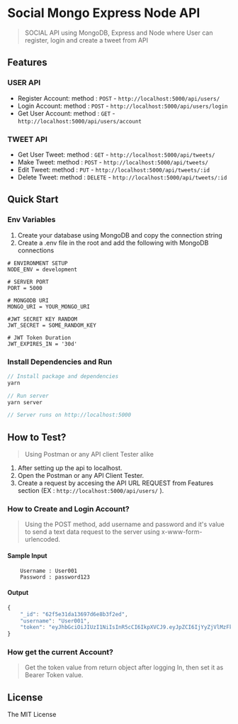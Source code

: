# Social Mongo Express Node API

> SOCIAL API using MongoDB, Express and Node where User can register, login and create a tweet from API

## Features

### USER API
- Register Account:  method : `POST` - `http://localhost:5000/api/users/`
- Login Account: method : `POST` - `http://localhost:5000/api/users/login`
- Get User Account: method : `GET` - `http://localhost:5000/api/users/account`

### TWEET API
- Get User Tweet: method : `GET` - `http://localhost:5000/api/tweets/`
- Make Tweet: method : `POST` - `http://localhost:5000/api/tweets/`
- Edit Tweet: method : `PUT` - `http://localhost:5000/api/tweets/:id`
- Delete Tweet: method : `DELETE` - `http://localhost:5000/api/tweets/:id`

## Quick Start
### Env Variables

1. Create your database using MongoDB and copy the connection string 
2. Create a .env file in the root and add the following with MongoDB connections

```
# ENVIRONMENT SETUP
NODE_ENV = development

# SERVER PORT
PORT = 5000

# MONGODB URI 
MONGO_URI = YOUR_MONGO_URI

#JWT SECRET KEY RANDOM
JWT_SECRET = SOME_RANDOM_KEY

# JWT Token Duration
JWT_EXPIRES_IN = '30d'
```

### Install Dependencies and Run

```javascript
// Install package and dependencies 
yarn

// Run server
yarn server

// Server runs on http://localhost:5000
```

## How to Test?
> Using Postman or any API client Tester alike 

1. After setting up the api to localhost. 
2. Open the Postman or any API Client Tester.
3. Create a request by accesing the API URL REQUEST from Features section (EX : `http://localhost:5000/api/users/` ).

### How to Create and Login Account?
> Using the POST method, add username and password and it's value to send a text data request to the server using x-www-form-urlencoded.

#### Sample Input
```
    Username : User001
    Password : password123
```

#### Output
```javascript
{
    "_id": "62f5e31da13697d6e8b3f2ed",
    "username": "User001",
    "token": "eyJhbGciOiJIUzI1NiIsInR5cCI6IkpXVCJ9.eyJpZCI6IjYyZjVlMzFkYTEzNjk3ZDZlOGIzZjJlZCIsImlhdCI6MTY2MDI4MjEwNiwiZXhwIjoxNjYyODc0MTA2fQ.5V05VWd71aTIGxlxBf"
}
```

### How get the current Account?
> Get the token value from return object after logging In, then set it as Bearer Token value.

## License
The MIT License